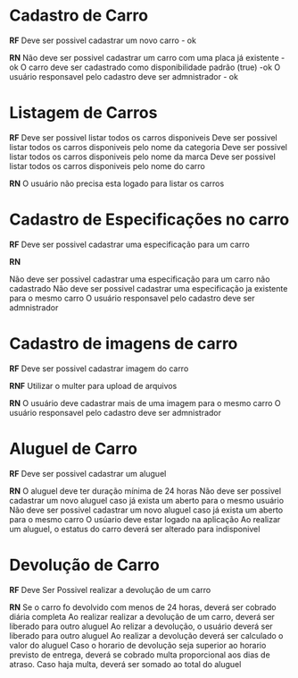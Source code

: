 # Cadastro de Carro

**RF**
Deve ser possivel cadastrar um novo carro - ok

**RN**
Não deve ser possivel cadastrar um carro com uma placa já existente - ok
O carro deve ser cadastrado como disponibilidade padrão (true) -ok
O usuário responsavel pelo cadastro deve ser admnistrador - ok


# Listagem de Carros

**RF**
Deve ser possivel listar todos os carros disponiveis
Deve ser possivel listar todos os carros disponiveis pelo nome da categoria
Deve ser possivel listar todos os carros disponiveis pelo nome da marca 
Deve ser possivel listar todos os carros disponiveis pelo nome do carro

**RN**
O usuário não precisa esta logado para listar os carros

# Cadastro de Especificações no carro

**RF**
Deve ser possivel cadastrar uma especificação para um carro


**RN**

Não deve ser possivel cadastrar uma especificação para um carro não cadastrado
Não deve ser possivel cadastrar uma especificação ja existente para o mesmo carro
O usuário responsavel pelo cadastro deve ser admnistrador

# Cadastro de imagens de carro

**RF**
Deve ser possivel cadastrar imagem do carro

**RNF**
Utilizar o multer para upload de arquivos

**RN**
O usuário deve cadastrar mais de uma imagem para o mesmo carro
O usuário responsavel pelo cadastro deve ser admnistrador


# Aluguel de Carro

**RF**
Deve ser possivel cadastrar um aluguel

**RN**
O aluguel deve ter duração mínima de 24 horas
Não deve ser possivel cadastrar um novo aluguel caso já exista um aberto para o mesmo usuário
Não deve ser possivel cadastrar um novo aluguel caso já exista um aberto para o mesmo carro
O usúario deve estar logado na aplicação
Ao realizar um aluguel, o estatus  do carro deverá ser alterado para indisponivel

# Devolução de Carro

**RF**
Deve Ser Possivel realizar a devolução de um carro

**RN**
Se o carro fo devolvido com menos de 24 horas, deverá ser cobrado diária completa
Ao realizar realizar a devolução de um carro, deverá ser liberado para outro aluguel
Ao relizar a devolução, o usuário deverá ser liberado para outro aluguel
Ao realizar a devolução deverá ser calculado o valor do aluguel
Caso o horario de devolução seja superior ao horario previsto de entrega, deverá se cobrado multa proporcional aos dias de atraso.
Caso haja multa, deverá ser somado ao total do aluguel

